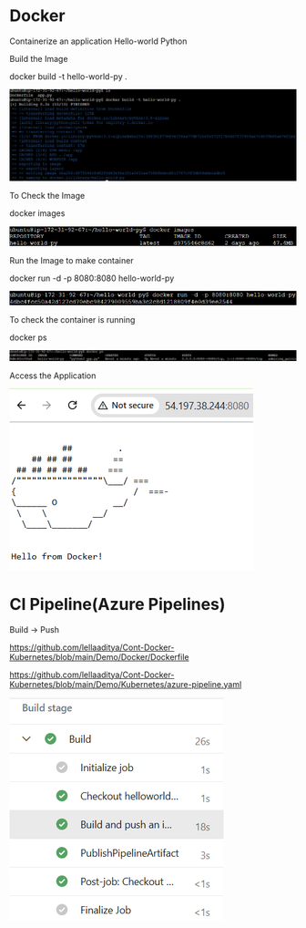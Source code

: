 # Docker

Containerize an application Hello-world Python


Build the Image

docker build -t hello-world-py .

![alt text](image-3.png)

To Check the Image

docker images

![alt text](image.png)

Run the Image to make container

docker run -d -p 8080:8080 hello-world-py

![alt text](image-1.png)

To check the container is running

docker ps

![alt text](image-2.png)

Access the Application

![alt text](image-4.png)


# CI Pipeline(Azure Pipelines)

Build -> Push

https://github.com/lellaaditya/Cont-Docker-Kubernetes/blob/main/Demo/Docker/Dockerfile

https://github.com/lellaaditya/Cont-Docker-Kubernetes/blob/main/Demo/Kubernetes/azure-pipeline.yaml

![alt text](image-5.png)

